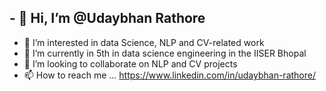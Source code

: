 ## - 👋 Hi, I’m @Udaybhan Rathore
- 👀 I’m interested in data Science, NLP and CV-related work
- 🌱 I’m currently in 5th in data science engineering in the IISER Bhopal
- 💞️ I’m looking to collaborate on NLP and CV projects
- 📫 How to reach me ... https://www.linkedin.com/in/udaybhan-rathore/

<!---
Udaybhan19/Udaybhan19 is a ✨ special ✨ repository because its `README.md` (this file) appears on your GitHub profile.
You can click the Preview link to take a look at your changes.
--->
